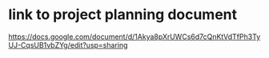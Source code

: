 # link to project planning document
https://docs.google.com/document/d/1Akya8pXrUWCs6d7cQnKtVdTfPh3TyUJ-CqsUB1vbZYg/edit?usp=sharing

